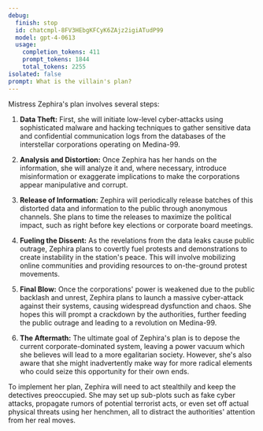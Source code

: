 ```yaml
---
debug:
  finish: stop
  id: chatcmpl-8FV3HEbgKFCyK6ZAjz2igiATudP99
  model: gpt-4-0613
  usage:
    completion_tokens: 411
    prompt_tokens: 1844
    total_tokens: 2255
isolated: false
prompt: What is the villain's plan?
---
```

Mistress Zephira's plan involves several steps:

1. **Data Theft:** First, she will initiate low-level cyber-attacks using sophisticated malware and hacking techniques to gather sensitive data and confidential communication logs from the databases of the interstellar corporations operating on Medina-99.

2. **Analysis and Distortion:** Once Zephira has her hands on the information, she will analyze it and, where necessary, introduce misinformation or exaggerate implications to make the corporations appear manipulative and corrupt. 

3. **Release of Information:** Zephira will periodically release batches of this distorted data and information to the public through anonymous channels. She plans to time the releases to maximize the political impact, such as right before key elections or corporate board meetings.

4. **Fueling the Dissent:** As the revelations from the data leaks cause public outrage, Zephira plans to covertly fuel protests and demonstrations to create instability in the station's peace. This will involve mobilizing online communities and providing resources to on-the-ground protest movements.

5. **Final Blow:** Once the corporations' power is weakened due to the public backlash and unrest, Zephira plans to launch a massive cyber-attack against their systems, causing widespread dysfunction and chaos. She hopes this will prompt a crackdown by the authorities, further feeding the public outrage and leading to a revolution on Medina-99.

6. **The Aftermath:** The ultimate goal of Zephira's plan is to depose the current corporate-dominated system, leaving a power vacuum which she believes will lead to a more egalitarian society. However, she's also aware that she might inadvertently make way for more radical elements who could seize this opportunity for their own ends.
  
To implement her plan, Zephira will need to act stealthily and keep the detectives preoccupied. She may set up sub-plots such as fake cyber attacks, propagate rumors of potential terrorist acts, or even set off actual physical threats using her henchmen, all to distract the authorities' attention from her real moves.